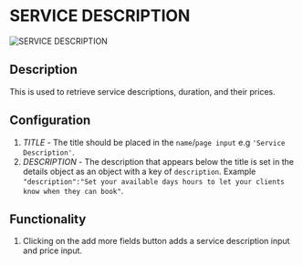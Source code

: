 # SERVICE DESCRIPTION

![SERVICE DESCRIPTION](https://i.postimg.cc/kgVdqXHS/Screenshot-2022-05-24-145942.png)

## Description

This is used to retrieve service descriptions, duration, and their prices.

## Configuration

1. *TITLE* - The title should be placed in the  `name`/`page input`  e.g `'Service Description'`.
2. *DESCRIPTION* - The description that appears below the title is set in the details object as an object with a key of `description`. Example `"description":"Set your available days hours to let your clients know when they can book"`.

## Functionality

1. Clicking on the add more fields button adds a service description input and price input.
